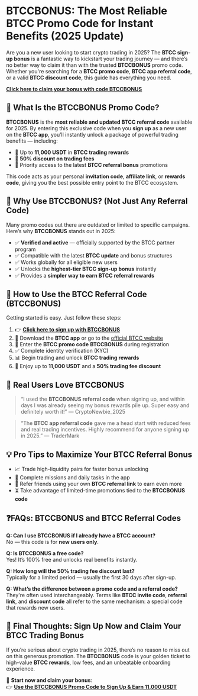 <h1>BTCCBONUS: The Most Reliable BTCC Promo Code for Instant Benefits (2025 Update)</h1>
<p>Are you a new user looking to start crypto trading in 2025? The <strong>BTCC sign-up bonus</strong> is a fantastic way to kickstart your trading journey — and there’s no better way to claim it than with the trusted <strong>BTCCBONUS</strong> promo code. Whether you're searching for a <strong>BTCC promo code</strong>, <strong>BTCC app referral code</strong>, or a valid <strong>BTCC discount code</strong>, this guide has everything you need.</p>
<p><a href="https://partner.btcc.com/us/c/BTCCBONUS/9303" target="_blank"><strong>Click here to claim your bonus with code BTCCBONUS</strong></a></p>
<img src="https://images.mirror-media.xyz/publication-images/bmYz_xYU4kHLnV7ZYCPcQ.png?height=960&amp;width=1920" decoding="async" data-nimg="fill" class="css-xah9so" style="position:absolute;top:0;left:0;bottom:0;right:0;box-sizing:border-box;padding:0;border:none;margin:auto;display:block;width:0;height:0;min-width:100%;max-width:100%;min-height:100%;max-height:100%">
<h2>🔑 What Is the BTCCBONUS Promo Code?</h2>
<p><strong>BTCCBONUS</strong> is the <strong>most reliable and updated BTCC referral code</strong> available for 2025. By entering this exclusive code when you <strong>sign up</strong> as a new user on the <strong>BTCC app</strong>, you’ll instantly unlock a package of powerful trading benefits — including:</p>
<ul>
<li>🎁 Up to <strong>11,000 USDT</strong> in <strong>BTCC trading rewards</strong></li>
<li>💸 <strong>50% discount on trading fees</strong></li>
<li>🚀 Priority access to the latest <strong>BTCC referral bonus</strong> promotions</li>
</ul>
<p>This code acts as your personal <strong>invitation code</strong>, <strong>affiliate link</strong>, or <strong>rewards code</strong>, giving you the best possible entry point to the BTCC ecosystem.</p>

<h2>🎯 Why Use BTCCBONUS? (Not Just Any Referral Code)</h2>
<p>Many promo codes out there are outdated or limited to specific campaigns. Here’s why <strong>BTCCBONUS</strong> stands out in 2025:</p>
<ul>
<li>✅ <strong>Verified and active</strong> — officially supported by the BTCC partner program</li>
<li>✅ Compatible with the latest <strong>BTCC update</strong> and bonus structures</li>
<li>✅ Works globally for all eligible new users</li>
<li>✅ Unlocks the <strong>highest-tier BTCC sign-up bonus</strong> instantly</li>
<li>✅ Provides a <strong>simpler way to earn BTCC referral rewards</strong></li>
</ul>

<h2>📝 How to Use the BTCC Referral Code (BTCCBONUS)</h2>
<p>Getting started is easy. Just follow these steps:</p>
<ol>
<li>👉 <a href="https://partner.btcc.com/us/c/BTCCBONUS/9303"><strong>Click here to sign up with BTCCBONUS</strong></a></li>
<li>📲 Download the <strong>BTCC app</strong> or go to the <a href="https://partner.btcc.com/us/c/BTCCBONUS/9303">official BTCC website</a></li>
<li>🧾 Enter the <strong>BTCC promo code</strong> <strong>BTCCBONUS</strong> during registration</li>
<li>✅ Complete identity verification (KYC)</li>
<li>📊 Begin trading and unlock <strong>BTCC trading rewards</strong></li>
<li>🎉 Enjoy up to <strong>11,000 USDT</strong> and a <strong>50% trading fee discount</strong></li>
</ol>

<h2>💬 Real Users Love BTCCBONUS</h2>
<blockquote>“I used the <strong>BTCCBONUS referral code</strong> when signing up, and within days I was already seeing my bonus rewards pile up. Super easy and definitely worth it!” — CryptoNewbie_2025</blockquote>
<blockquote>“The <strong>BTCC app referral code</strong> gave me a head start with reduced fees and real trading incentives. Highly recommend for anyone signing up in 2025.” — TraderMark</blockquote>

<h2>💡 Pro Tips to Maximize Your BTCC Referral Bonus</h2>
<ul>
<li>📈 Trade high-liquidity pairs for faster bonus unlocking</li>
<li>🎯 Complete missions and daily tasks in the app</li>
<li>🤝 Refer friends using your own <strong>BTCC referral link</strong> to earn even more</li>
<li>⏳ Take advantage of limited-time promotions tied to the <strong>BTCCBONUS code</strong></li>
</ul>

<h2>❓FAQs: BTCCBONUS and BTCC Referral Codes</h2>
<p><strong>Q: Can I use BTCCBONUS if I already have a BTCC account?</strong><br>No — this code is for <strong>new users only</strong>.</p>
<p><strong>Q: Is BTCCBONUS a free code?</strong><br>Yes! It’s 100% free and unlocks real benefits instantly.</p>
<p><strong>Q: How long will the 50% trading fee discount last?</strong><br>Typically for a limited period — usually the first 30 days after sign-up.</p>
<p><strong>Q: What’s the difference between a promo code and a referral code?</strong><br>They're often used interchangeably. Terms like <strong>BTCC invite code</strong>, <strong>referral link</strong>, and <strong>discount code</strong> all refer to the same mechanism: a special code that rewards new users.</p>

<h2>🚀 Final Thoughts: Sign Up Now and Claim Your BTCC Trading Bonus</h2>
<p>If you’re serious about crypto trading in 2025, there’s no reason to miss out on this generous promotion. The <strong>BTCCBONUS</strong> code is your golden ticket to high-value <strong>BTCC rewards</strong>, low fees, and an unbeatable onboarding experience.</p>
<p>🎯 <strong>Start now and claim your bonus</strong>:<br>👉 <a href="https://partner.btcc.com/us/c/BTCCBONUS/9303"><strong>Use the BTCCBONUS Promo Code to Sign Up & Earn 11,000 USDT</strong></a></p>
